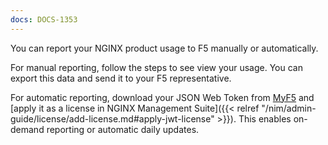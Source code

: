 ```yaml
---
docs: DOCS-1353
---
```


You can report your NGINX product usage to F5 manually or automatically.

For manual reporting, follow the steps to see view your usage. You can export this data and send it to your F5 representative.

For automatic reporting, download your JSON Web Token from [MyF5](https://account.f5.com/myf5) and [apply it as a license in NGINX Management Suite]({{< relref "/nim/admin-guide/license/add-license.md#apply-jwt-license" >}}). This enables on-demand reporting or automatic daily updates.
